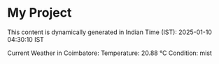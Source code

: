 # My Project

This content is dynamically generated in Indian Time (IST): 2025-01-10 04:30:10 IST


Current Weather in Coimbatore:
Temperature: 20.88 °C
Condition: mist
